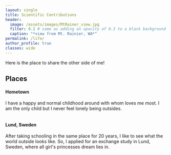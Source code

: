 ```yaml
---
layout: single
title: Scientific Contributions
header:
  image: /assets/images/MtRainer_view.jpg
  filter: 0.2 # same as adding an opacity of 0.3 to a black background
  caption: "*view from Mt. Rainier, WA*"
permalink: /life/
author_profile: true
classes: wide
---
```


Here is the place to share the other side of me!

## Places

#### Hometown
I have a happy and normal childhood around with whom loves me most. I am the only child but I never feel lonely being outsides.

<figure style="width: 400px" class="align-center">
  <img src="/assets/images/gz.jpg" alt="">
</figure> 

#### Lund, Sweden
After taking schooling in the same place for 20 years, I like to see what the world outside looks like. So, I applied for an exchange study in Lund, Sweden, where all girl's princesses dream lies in.
